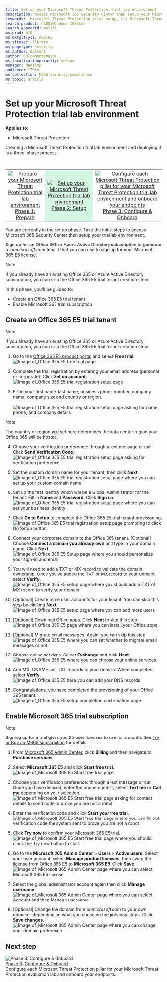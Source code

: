 ```yaml
---
title: Set up your Microsoft Threat Protection trial lab environment 
description: Access Microsoft 365 Security Center then setup your Microsoft Threat Protection trial lab environment
keywords:  Microsoft Threat Protection trial setup, try Microsoft Threat Protection, Microsoft Threat Protection evaluation lab setup  
search.product: eADQiWindows 10XVcnh
search.appverid: met150
ms.prod: w10
ms.mktglfcycl: deploy
ms.sitesec: library
ms.pagetype: security
ms.author: dolmont
author: DulceMontemayor
ms.localizationpriority: medium
manager: dansimp
audience: ITPro
ms.collection: M365-security-compliance 
ms.topic: article 
---
```


# Set up your Microsoft Threat Protection trial lab environment 

**Applies to:**
- Microsoft Threat Protection 


Creating a Microsoft Threat Protection trial lab environment and deploying it is a three-phase process:

<br>
<table border="0" width="100%" align="center">
  <tr style="text-align:center;">
    <td align="center" style="width:25%; border:0;" >
      <a href= "https://docs.microsoft.com/microsoft-365/security/mtp/prepare-mtpeval?view=o365-worldwide"> 
        <img src="../../media/prepare.png" alt="Prepare your Microsoft Threat Protection trial lab environment" title="Prepare your Microsoft Threat Protection evaluation lab" />
      <br/>Phase 1: Prepare </a><br>
    </td>
     <td align="center"bgcolor="#d5f5e3">
      <a href="https://docs.microsoft.com/microsoft-365/security/mtp/setup-mtpeval?view=o365-worldwide">
        <img src="../../media/setup.png" alt="Set up your Microsoft Threat Protection trial lab environment" title="Set up your Microsoft Threat Protection evaluation lab" />
      <br/>Phase 2: Setup </a><br>
    </td>
    <td align="center">
      <a href="https://docs.microsoft.com/microsoft-365/security/mtp/config-mtpeval?view=o365-worldwide">
        <img src="../../media/config-onboard.png" alt="
Configure each Microsoft Threat Protection pillar for your Microsoft Threat Protection trial lab environment and onboard your endpoints" title="
Configure each Microsoft Threat Protection pillar for your Microsoft Threat Protection trial lab environment and onboard your endpoints" />
      <br/>Phase 3: Configure & Onboard </a><br>
</td>


  </tr>
</table>

You are currently in the set up phase. Take the initial steps to access Microsoft 365 Security Center then setup your trial lab environment.

Sign up for an Office 365 or Azure Active Directory subscription to generate a *.onmicrosoft.com* tenant that you can use to sign up for your Microsoft 365 E5 license. 

>[!NOTE]
>If you already have an existing Office 365 or Azure Active Directory subscription, you can skip the Office 365 E5 trial tenant creation steps.

In this phase, you'll be guided to:
- Create an Office 365 E5 trial tenant
- Enable Microsoft 365 trial subscription


## Create an Office 365 E5 trial tenant
>[!NOTE]
>If you already have an existing Office 365 or Azure Active Directory subscription, you can skip the Office 365 E5 trial tenant creation steps.

1. Go to the [Office 365 E5 product portal](https://www.microsoft.com/microsoft-365/business/office-365-enterprise-e5-business-software?activetab=pivot%3aoverviewtab) and select **Free trial**.
![Image of_Office 365 E5 free trial page](../../media/mtp-eval-9.png) <br>
  
2. Complete the trial registration by entering your email address (personal or corporate). Click **Set up account**.
![Image of_Office 365 E5 trial registration setup page](../../media/mtp-eval-10.png) <br> 

3. Fill in your first name, last name, business phone number, company name, company size and country or region.  
<br>![Image of_Office 365 E5 trial registration setup page asking for name, phone, and company details](../../media/mtp-eval-11.png) <br>
>[!NOTE]
>The country or region you set here determines the data center region your Office 365 will be hosted.
  
4. Choose your verification preference: through a text message or call. Click **Send Verification Code**. 
![Image of_Office 365 E5 trial registration setup page asking for verification preference](../../media/mtp-eval-12.png) <br>

5. Set the custom domain name for your tenant, then click **Next**.
<br>![Image of_Office 365 E5 trial registration setup page where you can set up your custom domain name](../../media/mtp-eval-13.png) <br>
 
6. Set up the first identity which will be a Global Administrator for the tenant. Fill in **Name** and **Password**. Click **Sign up**.
![Image of_Office 365 E5 trial registration setup page where you can set your business identity](../../media/mtp-eval-14.png) <br>

7. Click **Go to Setup** to complete the Office 365 E5 trial tenant provisioning.
<br>![Image of Office 365 E5 trial registration setup page prompting to click Go Setup button](../../media/mtp-eval-15.png) <br>

8. Connect your corporate domain to the Office 365 tenant. [Optional] Choose **Connect a domain you already own** and type in your domain name. Click **Next**.
<br>![Image of_Office 365 E5 Setup page where you should personalize your sign-in and email](../../media/mtp-eval-16.png) <br>
 
9. You will need to add a TXT or MX record to validate the domain ownership. Once you’ve added the TXT or MX record to your domain, select **Verify**.
<br>![Image of_Office 365 E5 setup page where you should add a TXT of MX record to verify your domain](../../media/mtp-eval-17.png) <br>
 
10. [Optional] Create more user accounts for your tenant. You can skip this step by clicking **Next**.
![Image of_Office 365 E5 setup page where you can add more users](../../media/mtp-eval-18.png) <br>
 
11. [Optional] Download Office apps. Click **Next** to skip this step. 
<br>![Image of_Office 365 E5 page where you can install your Office apps](../../media/mtp-eval-19.png) <br>

12. [Optional] Migrate email messages. Again, you can skip this step.
<br>![Image of_Office 365 E5 where you can set whether to migrate email messages or not](../../media/mtp-eval-20.png) <br>
 
13. Choose online services. Select **Exchange** and click **Next**. 
<br>![Image of_Office 365 E5 where you can choose your online services](../../media/mtp-eval-21.png) <br>

14. Add MX, CNAME and TXT records to your domain. When completed, select **Verify**.
<br>![Image of_Office 365 E5 here you can add your DNS records](../../media/mtp-eval-22.png) <br>
 
15. Congratulations, you have completed the provisioning of your Office 365 tenant.
<br>![Image of_Office 365 E5 setup completion confirmation page](../../media/mtp-eval-23.png) <br>

## Enable Microsoft 365 trial subscription

>[!NOTE]
>Signing up for a trial gives you 25 user licenses to use for a month. See [Try or Buy an M365 subscription](https://docs.microsoft.com/microsoft-365/commerce/try-or-buy-microsoft-365?view=o365-worldwide#try-or-buy-a-microsoft-365-subscription-1) for details.

1. From [Microsoft 365 Admin Center](https://admin.microsoft.com/), click **Billing** and then navigate to **Purchase services**.

2. Select **Microsoft 365 E5** and click **Start free trial**. 
![Image of_Microsoft 365 E5 Start free trial page](../../media/mtp-eval-24.png) <br>

3. Choose your verification preference: through a text message or call. Once you have decided, enter the phone number, select **Text me** or **Call me** depending on your selection.
![Image of_Microsoft 365 E5 Start free trial page asking for contact details to send code to prove you are not a robot](../../media/mtp-eval-25.png) <br>
 
4. Enter the verification code and click **Start your free trial**. 
<br>![Image of_Microsoft 365 E5 Start free trial page where you can fill out verification code the system sent to prove you are not a robot](../../media/mtp-eval-26.png) <br>

5. Click **Try now** to confirm your Microsoft 365 E5 trial.
<br>![Image of_Microsoft 365 E5 Start free trial page where you should clock the Try now button to start](../../media/mtp-eval-27.png) <br>
 
6. Go to the **Microsoft 365 Admin Center** > **Users** > **Active users**. Select your user account, select **Manage product licenses**, then swap the license from Office 365 E5 to **Microsoft 365 E5**. Click **Save**.
![Image of_Microsoft 365 Admin Center page where you can select Microsoft 365 E5 license](../../media/mtp-eval-28.png) <br>
 
7. Select the global administrator account again then click **Manage username**.
<br>![Image of_Microsoft 365 Admin Center page where you can select Account and then Manage username](../../media/mtp-eval-29.png) <br>

8. [Optional] Change the domain from *onmicrosoft.com* to your own domain—depending on what you chose on the previous steps. Click **Save changes**.
<br>![Image of_Microsoft 365 Admin Center page where you can change your domain preference](../../media/mtp-eval-30.png) <br>



## Next step
![Phase 3: Configure & Onboard](../../media/config-onboard.png) <br>[Phase 3: Configure & Onboard](config-mtpeval.md) <br>Configure each Microsoft Threat Protection pillar for your Microsoft Threat Protection evaluation lab and onboard your endpoints.
